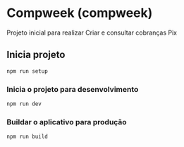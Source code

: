 # Compweek (compweek)

Projeto inicial para realizar Criar e consultar cobranças Pix

## Inicia projeto
```bash
npm run setup
```

### Inicia o projeto para desenvolvimento
```bash
npm run dev
```

### Buildar o aplicativo para produção
```bash
npm run build
```